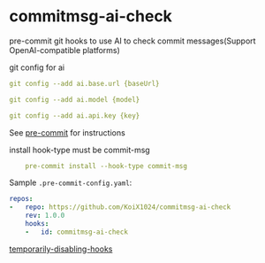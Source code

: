 # commitmsg-ai-check
pre-commit git hooks to use AI to check commit messages(Support OpenAI-compatible platforms)

git config for ai

```yaml
git config --add ai.base.url {baseUrl}

git config --add ai.model {model}

git config --add ai.api.key {key}
```

See [pre-commit] for instructions

install hook-type must be commit-msg

```yaml
    pre-commit install --hook-type commit-msg
```

Sample `.pre-commit-config.yaml`:

```yaml
repos:
-   repo: https://github.com/KoiX1024/commitmsg-ai-check
    rev: 1.0.0
    hooks:
    -   id: commitmsg-ai-check
```
[temporarily-disabling-hooks]



[temporarily-disabling-hooks]: https://pre-commit.com/#temporarily-disabling-hooks
[pre-commit]: https://pre-commit.com
